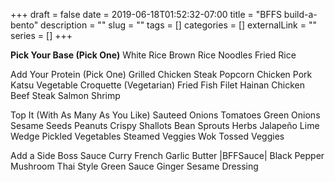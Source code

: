 +++
draft = false
date = 2019-06-18T01:52:32-07:00
title = "BFFS build-a-bento"
description = ""
slug = ""
tags = []
categories = []
externalLink = ""
series = []
+++



**Pick Your Base (Pick One)**
White Rice
Brown Rice
Noodles
Fried Rice

Add Your Protein (Pick One)
Grilled Chicken Steak
Popcorn Chicken
Pork Katsu
Vegetable Croquette (Vegetarian)
Fried Fish Filet
Hainan Chicken
Beef Steak
Salmon
Shrimp

Top It (With As Many As You Like)
Sauteed Onions
Tomatoes
Green Onions
Sesame Seeds
Peanuts
Crispy Shallots
Bean Sprouts
Herbs
Jalapeño
Lime Wedge
Pickled Vegetables
Steamed Veggies
Wok Tossed Veggies

Add a Side Boss Sauce
Curry
French Garlic Butter |BFFSauce|
Black Pepper
Mushroom
Thai Style Green Sauce
Ginger Sesame Dressing

